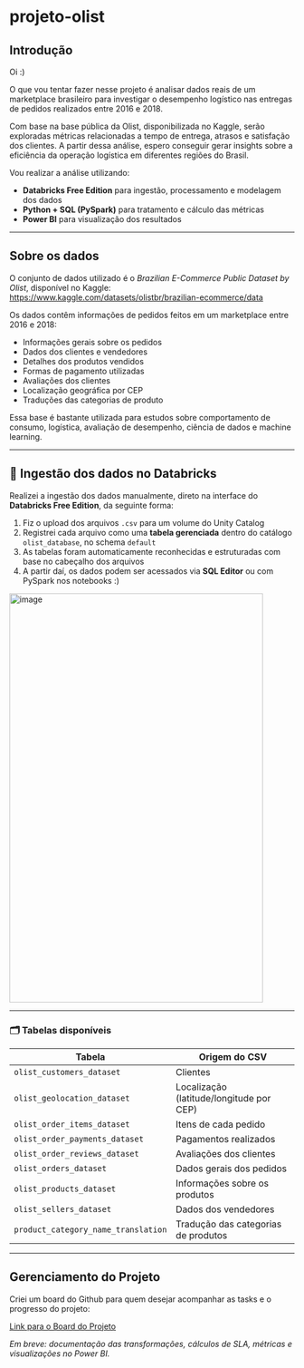 # projeto-olist

## Introdução

Oi :) 

O que vou tentar fazer nesse projeto é analisar dados reais de um marketplace brasileiro para investigar o desempenho logístico nas entregas de pedidos realizados entre 2016 e 2018.

Com base na base pública da Olist, disponibilizada no Kaggle, serão exploradas métricas relacionadas a tempo de entrega, atrasos e satisfação dos clientes. A partir dessa análise, espero conseguir gerar insights sobre a eficiência da operação logística em diferentes regiões do Brasil.

Vou realizar a análise utilizando:

- **Databricks Free Edition** para ingestão, processamento e modelagem dos dados
- **Python + SQL (PySpark)** para tratamento e cálculo das métricas
- **Power BI** para visualização dos resultados
---
## Sobre os dados

O conjunto de dados utilizado é o *Brazilian E-Commerce Public Dataset by Olist*, disponível no Kaggle:  
https://www.kaggle.com/datasets/olistbr/brazilian-ecommerce/data

Os dados contêm informações de pedidos feitos em um marketplace entre 2016 e 2018:
- Informações gerais sobre os pedidos
- Dados dos clientes e vendedores
- Detalhes dos produtos vendidos
- Formas de pagamento utilizadas
- Avaliações dos clientes
- Localização geográfica por CEP
- Traduções das categorias de produto

Essa base é bastante utilizada para estudos sobre comportamento de consumo, logística, avaliação de desempenho, ciência de dados e machine learning.

---

## 🔄 Ingestão dos dados no Databricks

Realizei a ingestão dos dados manualmente, direto na interface do **Databricks Free Edition**, da seguinte forma:

1. Fiz o upload dos arquivos `.csv` para um volume do Unity Catalog
2. Registrei cada arquivo como uma **tabela gerenciada** dentro do catálogo `olist_database`, no schema `default`
3. As tabelas foram automaticamente reconhecidas e estruturadas com base no cabeçalho dos arquivos 
4. A partir daí, os dados podem ser acessados via **SQL Editor** ou com PySpark nos notebooks :)
   

<img width="448" height="722" alt="image" src="https://github.com/user-attachments/assets/0ae1f93b-11b1-4ab7-acdd-d57a81ad80cb" />

---

### 🗂️ Tabelas disponíveis

| Tabela                                 | Origem do CSV |
|----------------------------------------|----------------|
| `olist_customers_dataset`              | Clientes |
| `olist_geolocation_dataset`            | Localização (latitude/longitude por CEP) |
| `olist_order_items_dataset`            | Itens de cada pedido |
| `olist_order_payments_dataset`         | Pagamentos realizados |
| `olist_order_reviews_dataset`          | Avaliações dos clientes |
| `olist_orders_dataset`                 | Dados gerais dos pedidos |
| `olist_products_dataset`               | Informações sobre os produtos |
| `olist_sellers_dataset`                | Dados dos vendedores |
| `product_category_name_translation`    | Tradução das categorias de produtos |

---
## Gerenciamento do Projeto

Criei um board do Github para quem desejar acompanhar as tasks e o progresso do projeto:

[Link para o Board do Projeto](https://github.com/users/marianamoledo/projects/1)

*Em breve: documentação das transformações, cálculos de SLA, métricas e visualizações no Power BI.*
